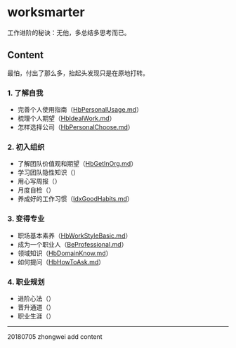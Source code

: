 # worksmarter

工作进阶的秘诀：无他，多总结多思考而已。

## Content
最怕，付出了那么多，抬起头发现只是在原地打转。

### 1. 了解自我
* 完善个人使用指南（[HbPersonalUsage.md](CONTENT/HbPersonalUsage.md)）
* 梳理个人期望（[HbIdealWork.md](CONTENT/HbIdealWork.md)）
* 怎样选择公司（[HbPersonalChoose.md](CONTENT/HbPersonalChoose.md)）

### 2. 初入组织
* 了解团队价值观和期望（[HbGetInOrg.md](CONTENT/HbGetInOrg.md)）
* 学习团队隐性知识（）
* 用心写周报（）
* 月度自检（）
* 养成好的工作习惯（[IdxGoodHabits.md](CONTENT/IdxGoodHabits.md)）

### 3. 变得专业
* 职场基本素养（[HbWorkStyleBasic.md](CONTENT/HbWorkStyleBasic.md)）
* 成为一个职业人（[BeProfessional.md](CONTENT/BeProfessional.md)）
* 领域知识（[HbDomainKnow.md](CONTENT/HbDomainKnow.md)）
* 如何提问（[HbHowToAsk.md](CONTENT/HbHowToAsk.md)）

### 4. 职业规划
* 进阶心法（）
* 晋升通道（）
* 职业生涯（）

***
20180705 zhongwei add content
